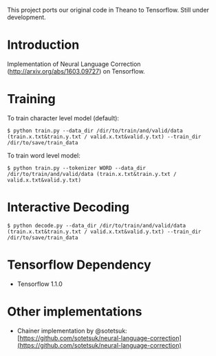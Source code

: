 This project ports our original code in Theano to Tensorflow. Still under development.

# Introduction

Implementation of Neural Language Correction (http://arxiv.org/abs/1603.09727) on Tensorflow.

# Training

To train character level model (default):


    $ python train.py --data_dir /dir/to/train/and/valid/data (train.x.txt&train.y.txt / valid.x.txt&valid.y.txt) --train_dir /dir/to/save/train_data

To train word level model:

    $ python train.py --tokenizer WORD --data_dir /dir/to/train/and/valid/data (train.x.txt&train.y.txt / valid.x.txt&valid.y.txt)

# Interactive Decoding

    $ python decode.py --data_dir /dir/to/train/and/valid/data (train.x.txt&train.y.txt / valid.x.txt&valid.y.txt) --train_dir /dir/to/save/train_data

# Tensorflow Dependency

- Tensorflow 1.1.0

# Other implementations

- Chainer implementation by @sotetsuk: [https://github.com/sotetsuk/neural-language-correction](https://github.com/sotetsuk/neural-language-correction)
